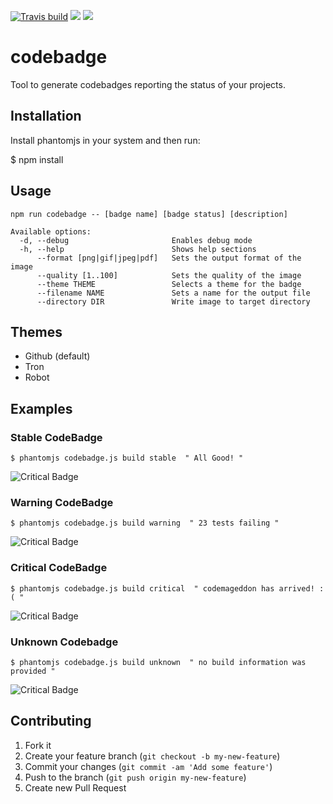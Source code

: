 [![Travis build](https://secure.travis-ci.org/carlos4ndre/codebadge.svg?branch=master
"Build Status")](https://travis-ci.org/carlos4ndre/codebadge)
<a href="https://codeclimate.com/github/carlos4ndre/codebadge"><img src="https://codeclimate.com/github/carlos4ndre/codebadge/badges/gpa.svg" /></a>
<a href="https://codeclimate.com/github/carlos4ndre/codebadge"><img src="https://codeclimate.com/github/carlos4ndre/codebadge/badges/issue_count.svg" /></a>

# codebadge

Tool to generate codebadges reporting the status of your projects.

## Installation

Install phantomjs in your system and then run:

$ npm install

## Usage

```
npm run codebadge -- [badge name] [badge status] [description]

Available options:
  -d, --debug                       Enables debug mode
  -h, --help                        Shows help sections
      --format [png|gif|jpeg|pdf]   Sets the output format of the image
      --quality [1..100]            Sets the quality of the image
      --theme THEME                 Selects a theme for the badge
      --filename NAME               Sets a name for the output file
      --directory DIR               Write image to target directory
```
## Themes

* Github (default)
* Tron
* Robot

## Examples

### Stable CodeBadge

```$ phantomjs codebadge.js build stable  " All Good! "```

![Critical Badge](https://raw.githubusercontent.com/carlos4ndre/codebadge/master/demo/stable-badge.png)

### Warning CodeBadge

```$ phantomjs codebadge.js build warning  " 23 tests failing "```

![Critical Badge](https://raw.githubusercontent.com/carlos4ndre/codebadge/master/demo/warning-badge.png)

### Critical CodeBadge

```$ phantomjs codebadge.js build critical  " codemageddon has arrived! :( "```

![Critical Badge](https://raw.githubusercontent.com/carlos4ndre/codebadge/master/demo/critical-badge.png)

### Unknown Codebadge

```$ phantomjs codebadge.js build unknown  " no build information was provided "```

![Critical Badge](https://raw.githubusercontent.com/carlos4ndre/codebadge/master/demo/unknown-badge.png)

## Contributing

1. Fork it
2. Create your feature branch (`git checkout -b my-new-feature`)
3. Commit your changes (`git commit -am 'Add some feature'`)
4. Push to the branch (`git push origin my-new-feature`)
5. Create new Pull Request
